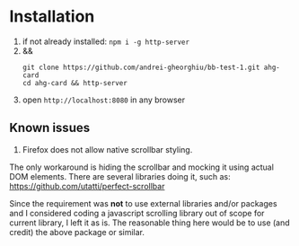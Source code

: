 # Installation

1. if not already installed: `npm i -g http-server`
2.  &&
    ```
    git clone https://github.com/andrei-gheorghiu/bb-test-1.git ahg-card
    cd ahg-card && http-server
    ```
3.  open `http://localhost:8080` in any browser 

## Known issues

1. Firefox does not allow native scrollbar styling. 

The only workaround is hiding the scrollbar and mocking it using actual DOM elements. There are several libraries doing it, such as: https://github.com/utatti/perfect-scrollbar 

Since the requirement was **not** to use external libraries and/or packages and I considered coding a javascript scrolling library out of scope for current library, I left it as is. The reasonable thing here would be to use (and credit) the above package or similar.
  
